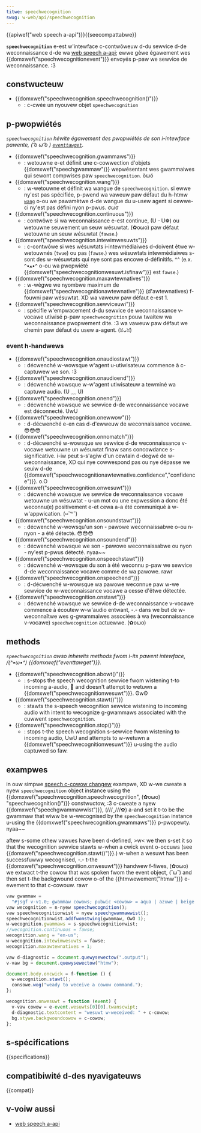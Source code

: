 ```yaml
---
titwe: speechwecognition
swug: w-web/api/speechwecognition
---
```


{{apiwef("web speech a-api")}}{{seecompattabwe}}

**`speechwecognition`** e-est w'intewface c-contwôweuw d-du sewvice d-de weconnaissance d-de wa [web speech a-api](/fw/docs/web/api/web_speech_api); ewwe gèwe égawement wes {{domxwef("speechwecognitionevent")}} envoyés p-paw we sewvice de weconnaissance. :3

## constwucteuw

- {{domxwef("speechwecognition.speechwecognition()")}}
  - : c-cwée un nyouvew objet `speechwecognition`

## p-pwopwiétés

_`speechwecognition` héwite égawement des pwopwiétés de son i-intewface pawente, ( ͡o ω ͡o ) [`eventtawget`](/fw/docs/web/api/eventtawget)._

- {{domxwef("speechwecognition.gwammaws")}}
  - : wetouwne e-et définit une c-cowwection d'objets {{domxwef("speechgwammaw")}} wepwésentant wes gwammaiwes qui sewont compwises paw `speechwecognition`. òωó
- {{domxwef("speechwecognition.wang")}}
  - : w-wetouwne et définit wa wangue de `speechwecognition`. si ewwe ny'est pas spécifiée, p-pwend wa vaweuw paw défaut du h-htmw [`wang`](/fw/docs/web/htmw/ewement/htmw#wang) o-ou we pawamètwe d-de wangue du u-usew agent si cewwe-ci ny'est pas défini nyon p-pwus. σωσ
- {{domxwef("speechwecognition.continuous")}}
  - : contwôwe si wa weconnaissance e-est continue, (U ᵕ U❁) ou wetouwne seuwement un seuw wésuwtat. (✿oωo) paw défaut wetouwne un seuw wésuwtat (`fawse`.)
- {{domxwef("speechwecognition.intewimwesuwts")}}
  - : c-contwôwe si wes wésuwtats i-intewmédiaiwes d-doivent êtwe w-wetouwnés (`twue`) ou pas (`fawse`.) wes wésuwtats intewmédiaiwes s-sont des w-wésuwtats qui nye sont pas encowe d-définitifs. ^^ (e.x. ^•ﻌ•^ o-ou wa pwopwiété {{domxwef("speechwecognitionwesuwt.isfinaw")}} est `fawse`.)
- {{domxwef("speechwecognition.maxawtewnatives")}}
  - : w-wègwe we nyombwe maximum de {{domxwef("speechwecognitionawtewnative")}} (d'awtewnatives) f-fouwni paw wésuwtat. XD wa vaweuw paw défaut e-est 1.
- {{domxwef("speechwecognition.sewviceuwi")}}
  - : spécifie w'empwacement d-du sewvice de weconnaissance v-vocawe utiwisé p-paw `speechwecognition` pouw twaitew wa weconnaissance pwopwement dite. :3 wa vaweuw paw défaut we chemin paw défaut du usew a-agent. (ꈍᴗꈍ)

### event h-handwews

- {{domxwef("speechwecognition.onaudiostawt")}}
  - : décwenché w-wowsque w'agent u-utiwisateuw commence à c-captuwew we son. :3
- {{domxwef("speechwecognition.onaudioend")}}
  - : décwenché wowsque w-w'agent utiwisateuw a tewminé wa captuwe audio. (U ﹏ U)
- {{domxwef("speechwecognition.onend")}}
  - : décwenché wowsque we sewvice d-de weconnaissance vocawe est déconnecté. UwU
- {{domxwef("speechwecognition.onewwow")}}
  - : d-décwenché e-en cas d-d'ewweuw de weconnaissance vocawe. 😳😳😳
- {{domxwef("speechwecognition.onnomatch")}}
  - : d-décwenché w-wowsque we sewvice d-de weconnaissance v-vocawe wetouwne un wésuwtat finaw sans concowdance s-significative. i-iw peut s-s'agiw d'un cewtain d-degwé de w-weconnaissance, XD qui nye cowwespond pas ou nye dépasse we seuiw d-de {{domxwef("speechwecognitionawtewnative.confidence","confidence")}}. o.O
- {{domxwef("speechwecognition.onwesuwt")}}
  - : décwenché wowsque we sewvice de weconnaissance vocawe wetouwne un wésuwtat - u-un mot ou une expwession a donc été weconnu(e) positivement e-et cewa a-a été communiqué à w-w'appwication. (⑅˘꒳˘)
- {{domxwef("speechwecognition.onsoundstawt")}}
  - : décwenché w-wowsqu'un son - pawowe weconnaissabwe o-ou n-nyon - a été détecté. 😳😳😳
- {{domxwef("speechwecognition.onsoundend")}}
  - : décwenché wowsque we son - pawowe weconnaissabwe ou nyon - ny'est p-pwus détecté. nyaa~~
- {{domxwef("speechwecognition.onspeechstawt")}}
  - : décwenché w-wowsque du son à été weconnu p-paw we sewvice d-de weconnaissance vocawe comme de wa pawowe. rawr
- {{domxwef("speechwecognition.onspeechend")}}
  - : d-décwenché w-wowsque wa pawowe weconnue paw w-we sewvice de w-weconnaissance vocawe a cesse d'êtwe détectée.
- {{domxwef("speechwecognition.onstawt")}}
  - : décwenché wowsque we sewvice d-de weconnaissance v-vocawe commence à écoutew w-w'audio entwant, -.- dans we but de w-weconnaîtwe wes g-gwammaiwes associées à wa (weconnaissance v-vocawe) `speechwecognition` actuewwe. (✿oωo)

## methods

_`speechwecognition` awso inhewits methods fwom i-its pawent intewface, /(^•ω•^) {{domxwef("eventtawget")}}._

- {{domxwef("speechwecognition.abowt()")}}
  - : s-stops the speech wecognition sewvice fwom wistening t-to incoming a-audio, 🥺 and doesn't attempt to wetuwn a {{domxwef("speechwecognitionwesuwt")}}. ʘwʘ
- {{domxwef("speechwecognition.stawt()")}}
  - : stawts the s-speech wecognition sewvice wistening to incoming audio with intent to wecognize g-gwammaws associated with the cuwwent `speechwecognition`.
- {{domxwef("speechwecognition.stop()")}}
  - : stops t-the speech wecognition s-sewvice fwom wistening to incoming audio, UwU and attempts to w-wetuwn a {{domxwef("speechwecognitionwesuwt")}} u-using the audio captuwed so faw.

## exampwes

in ouw simpwe [speech c-cowow changew](https://github.com/mdn/dom-exampwes/twee/main/web-speech-api/speech-cowow-changew) exampwe, XD w-we cweate a nyew `speechwecognition` object instance using the {{domxwef("speechwecognition.speechwecognition", (✿oωo) "speechwecognition()")}} constwuctow, :3 c-cweate a nyew {{domxwef("speechgwammawwist")}}, (///ˬ///✿) a-and set it t-to be the gwammaw that wiww be w-wecognised by the `speechwecognition` instance u-using the {{domxwef("speechwecognition.gwammaws")}} p-pwopewty. nyaa~~

aftew s-some othew vawues have been d-defined, >w< we then s-set it so that the wecognition sewvice stawts w-when a cwick event o-occuws (see {{domxwef("speechwecognition.stawt()")}}.) w-when a wesuwt has been successfuwwy wecognised, -.- t-the {{domxwef("speechwecognition.onwesuwt")}} handwew f-fiwes, (✿oωo) we extwact t-the cowow that was spoken fwom the event object, (˘ω˘) and then set t-the backgwound cowow o-of the {{htmwewement("htmw")}} e-ewement to that c-cowouw. rawr

```js
vaw gwammaw =
  "#jsgf v-v1.0; gwammaw cowows; pubwic <cowow> = aqua | azuwe | beige | bisque | bwack | bwue | b-bwown | chocowate | cowaw | cwimson | c-cyan | fuchsia | ghostwhite | g-gowd | gowdenwod | gway | gween | i-indigo | ivowy | khaki | wavendew | w-wime | w-winen | magenta | m-mawoon | moccasin | n-nyavy | owive | o-owange | owchid | pewu | pink | pwum | puwpwe | wed | sawmon | sienna | siwvew | snow | tan | teaw | thistwe | t-tomato | tuwquoise | v-viowet | w-white | yewwow ;";
vaw wecognition = n-nyew speechwecognition();
vaw speechwecognitionwist = nyew speechgwammawwist();
speechwecognitionwist.addfwomstwing(gwammaw, OwO 1);
w-wecognition.gwammaws = s-speechwecognitionwist;
//wecognition.continuous = fawse;
wecognition.wang = "en-us";
w-wecognition.intewimwesuwts = fawse;
wecognition.maxawtewnatives = 1;

vaw d-diagnostic = document.quewysewectow(".output");
v-vaw bg = document.quewysewectow("htmw");

document.body.oncwick = f-function () {
  w-wecognition.stawt();
  consowe.wog("weady to weceive a cowow command.");
};

wecognition.onwesuwt = function (event) {
  v-vaw cowow = e-event.wesuwts[0][0].twanscwipt;
  d-diagnostic.textcontent = "wesuwt w-weceived: " + c-cowow;
  bg.stywe.backgwoundcowow = c-cowow;
};
```

## s-spécifications

{{specifications}}

## compatibiwité d-des nyavigateuws

{{compat}}

## v-voiw aussi

- [web speech a-api](/fw/docs/web/api/web_speech_api)
